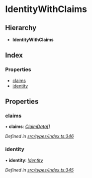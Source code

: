 # IdentityWithClaims

## Hierarchy

* **IdentityWithClaims**

## Index

### Properties

* [claims](identitywithclaims.md#claims)
* [identity](identitywithclaims.md#identity)

## Properties

### claims

• **claims**: [_ClaimData_](claimdata.md)_\[\]_

_Defined in_ [_src/types/index.ts:346_](https://github.com/PolymathNetwork/polymesh-sdk/blob/23062de4/src/types/index.ts#L346)

### identity

• **identity**: [_Identity_](../classes/identity.md)

_Defined in_ [_src/types/index.ts:345_](https://github.com/PolymathNetwork/polymesh-sdk/blob/23062de4/src/types/index.ts#L345)

